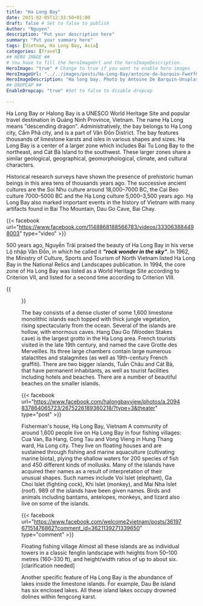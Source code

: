 ```yaml
---
title: "Ha Long Bay"
date: 2021-02-05T12:33:50+01:00
draft: false # Set to false to publish
Author: "Nguyen"
description: "Put your description here" 
summary: "Put your summary here" 
tags: [Vietnam, Ha Long Bay, Asia] 
categories: [Travel] 
## HERO IMAGE ##
# You have to fill the heroImageUrl and the heroImageDescription.
HeroImage: "true" # Change to true if you want to enable hero images
HeroImageUrl: "../../images/posts/Ha-Long-Bay/antoine-de-barquin-FweYfCCSOEQ-unsplash.jpg"
HeroImageDescription: "Ha long bay. Photo by Antoine De Barquin-Unsplash"
## DROPCAP ##
EnableDropcap: "true" #Set to false to disable dropcap

---
```

Ha Long Bay or Halong Bay is a UNESCO World Heritage Site and popular travel destination in Quảng Ninh Province, Vietnam. The name Hạ Long means "descending dragon". Administratively, the bay belongs to Hạ Long city, Cẩm Phả city, and is a part of Vân Đồn District. The bay features thousands of limestone karsts and isles in various shapes and sizes. Ha Long Bay is a center of a larger zone which includes Bai Tu Long Bay to the northeast, and Cát Bà Island to the southwest. These larger zones share a similar geological, geographical, geomorphological, climate, and cultural characters.

Historical research surveys have shown the presence of prehistoric human beings in this area tens of thousands years ago. The successive ancient cultures are the Soi Nhu culture around 18,000–7000 BC, the Cai Beo culture 7000–5000 BC and the Hạ Long culture 5,000–3,500 years ago. Hạ Long Bay also marked important events in the history of Vietnam with many artifacts found in Bai Tho Mountain, Dau Go Cave, Bai Chay.

{{< facebook url="https://www.facebook.com/1148868188566783/videos/333063884498003" type="video" >}}

500 years ago, Nguyễn Trãi praised the beauty of Ha Long Bay in his verse Lộ nhập Vân Đồn, in which he called it ***"rock wonder in the sky"***. In 1962, the Ministry of Culture, Sports and Tourism of North Vietnam listed Ha Long Bay in the National Relics and Landscapes publication. In 1994, the core zone of Ha Long Bay was listed as a World Heritage Site according to Criterion VII, and listed for a second time according to Criterion VIII.

{{<figure url="/../../images/posts/Ha-Long-Bay/pexels-taryn-elliott-5334878.jpg"  description="Ha Long Bay scenery" caption="Ha Long Bay" credit="by Taryn Elliot" creditURL="https://www.pexels.com/@taryn-elliott?utm_content=attributionCopyText&utm_medium=referral&utm_source=pexels">}}

The bay consists of a dense cluster of some 1,600 limestone monolithic islands each topped with thick jungle vegetation, rising spectacularly from the ocean. Several of the islands are hollow, with enormous caves. Hang Dau Go (Wooden Stakes cave) is the largest grotto in the Ha Long area. French tourists visited in the late 19th century, and named the cave Grotte des Merveilles. Its three large chambers contain large numerous stalactites and stalagmites (as well as 19th-century French graffiti). There are two bigger islands, Tuần Châu and Cát Bà, that have permanent inhabitants, as well as tourist facilities including hotels and beaches. There are a number of beautiful beaches on the smaller islands.

{{< facebook url="https://www.facebook.com/halongbayview/photos/a.2094837864065723/2675226189360218/?type=3&theater" type="post" >}}

Fisherman's house, Hạ Long Bay, Vietnam
A community of around 1,600 people live on Hạ Long Bay in four fishing villages: Cua Van, Ba Hang, Cong Tau and Vong Vieng in Hung Thang ward, Ha Long city. They live on floating houses and are sustained through fishing and marine aquaculture (cultivating marine biota), plying the shallow waters for 200 species of fish and 450 different kinds of mollusks. Many of the islands have acquired their names as a result of interpretation of their unusual shapes. Such names include Voi Islet (elephant), Ga Choi Islet (fighting cock), Khi Islet (monkey), and Mai Nha Islet (roof). 989 of the islands have been given names. Birds and animals including bantams, antelopes, monkeys, and lizard also live on some of the islands.

{{< facebook url="https://www.facebook.com/welcome2vietnam/posts/3619767151476862?comment_id=3621139271339650" type="comment" >}}

Floating fishing village
Almost all these islands are as individual towers in a classic fenglin landscape with heights from 50–100 metres (160–330 ft), and height/width ratios of up to about six.[clarification needed]

Another specific feature of Hạ Long Bay is the abundance of lakes inside the limestone islands. For example, Dau Be island has six enclosed lakes. All these island lakes occupy drowned dolines within fengcong karst.